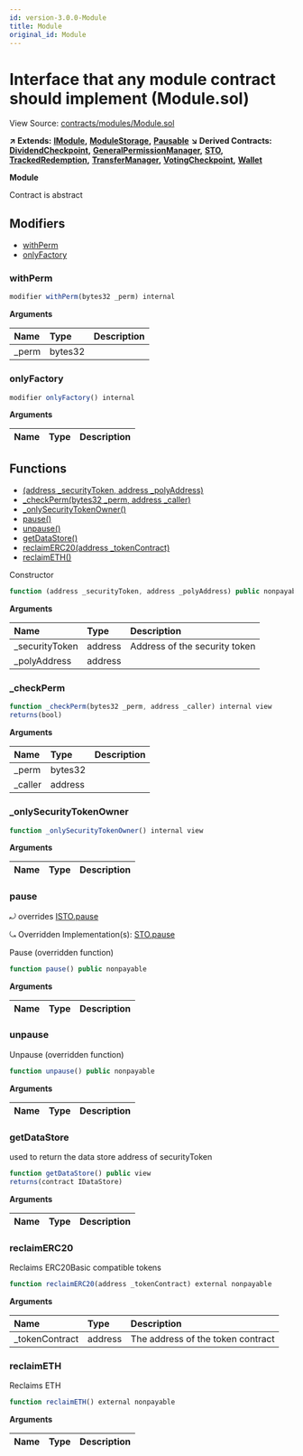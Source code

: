 ```yaml
---
id: version-3.0.0-Module
title: Module
original_id: Module
---
```


# Interface that any module contract should implement \(Module.sol\)

View Source: [contracts/modules/Module.sol](https://github.com/PolymathNetwork/polymath-core/tree/096ba240a927c98e1f1a182d2efee7c4c4c1dfc5/contracts/modules/Module.sol)

**↗ Extends:** [**IModule**](https://github.com/PolymathNetwork/polymath-core/tree/096ba240a927c98e1f1a182d2efee7c4c4c1dfc5/docs/api/IModule.md)**,** [**ModuleStorage**](https://github.com/PolymathNetwork/polymath-core/tree/096ba240a927c98e1f1a182d2efee7c4c4c1dfc5/docs/api/ModuleStorage.md)**,** [**Pausable**](https://github.com/PolymathNetwork/polymath-core/tree/096ba240a927c98e1f1a182d2efee7c4c4c1dfc5/docs/api/Pausable.md) **↘ Derived Contracts:** [**DividendCheckpoint**](https://github.com/PolymathNetwork/polymath-core/tree/096ba240a927c98e1f1a182d2efee7c4c4c1dfc5/docs/api/DividendCheckpoint.md)**,** [**GeneralPermissionManager**](https://github.com/PolymathNetwork/polymath-core/tree/096ba240a927c98e1f1a182d2efee7c4c4c1dfc5/docs/api/GeneralPermissionManager.md)**,** [**STO**](https://github.com/PolymathNetwork/polymath-core/tree/096ba240a927c98e1f1a182d2efee7c4c4c1dfc5/docs/api/STO.md)**,** [**TrackedRedemption**](https://github.com/PolymathNetwork/polymath-core/tree/096ba240a927c98e1f1a182d2efee7c4c4c1dfc5/docs/api/TrackedRedemption.md)**,** [**TransferManager**](https://github.com/PolymathNetwork/polymath-core/tree/096ba240a927c98e1f1a182d2efee7c4c4c1dfc5/docs/api/TransferManager.md)**,** [**VotingCheckpoint**](https://github.com/PolymathNetwork/polymath-core/tree/096ba240a927c98e1f1a182d2efee7c4c4c1dfc5/docs/api/VotingCheckpoint.md)**,** [**Wallet**](https://github.com/PolymathNetwork/polymath-core/tree/096ba240a927c98e1f1a182d2efee7c4c4c1dfc5/docs/api/Wallet.md)

**Module**

Contract is abstract

## Modifiers

* [withPerm](module.md#withperm)
* [onlyFactory](module.md#onlyfactory)

### withPerm

```javascript
modifier withPerm(bytes32 _perm) internal
```

**Arguments**

| Name | Type | Description |
| :--- | :--- | :--- |
| \_perm | bytes32 |  |

### onlyFactory

```javascript
modifier onlyFactory() internal
```

**Arguments**

| Name | Type | Description |
| :--- | :--- | :--- |


## Functions

* [\(address \_securityToken, address \_polyAddress\)](module.md)
* [\_checkPerm\(bytes32 \_perm, address \_caller\)](module.md#_checkperm)
* [\_onlySecurityTokenOwner\(\)](module.md#_onlysecuritytokenowner)
* [pause\(\)](module.md#pause)
* [unpause\(\)](module.md#unpause)
* [getDataStore\(\)](module.md#getdatastore)
* [reclaimERC20\(address \_tokenContract\)](module.md#reclaimerc20)
* [reclaimETH\(\)](module.md#reclaimeth)

Constructor

```javascript
function (address _securityToken, address _polyAddress) public nonpayable ModuleStorage
```

**Arguments**

| Name | Type | Description |
| :--- | :--- | :--- |
| \_securityToken | address | Address of the security token |
| \_polyAddress | address |  |

### \_checkPerm

```javascript
function _checkPerm(bytes32 _perm, address _caller) internal view
returns(bool)
```

**Arguments**

| Name | Type | Description |
| :--- | :--- | :--- |
| \_perm | bytes32 |  |
| \_caller | address |  |

### \_onlySecurityTokenOwner

```javascript
function _onlySecurityTokenOwner() internal view
```

**Arguments**

| Name | Type | Description |
| :--- | :--- | :--- |


### pause

⤾ overrides [ISTO.pause](https://github.com/PolymathNetwork/polymath-core/tree/096ba240a927c98e1f1a182d2efee7c4c4c1dfc5/docs/api/ISTO.md#pause)

⤿ Overridden Implementation\(s\): [STO.pause](https://github.com/PolymathNetwork/polymath-core/tree/096ba240a927c98e1f1a182d2efee7c4c4c1dfc5/docs/api/STO.md#pause)

Pause \(overridden function\)

```javascript
function pause() public nonpayable
```

**Arguments**

| Name | Type | Description |
| :--- | :--- | :--- |


### unpause

Unpause \(overridden function\)

```javascript
function unpause() public nonpayable
```

**Arguments**

| Name | Type | Description |
| :--- | :--- | :--- |


### getDataStore

used to return the data store address of securityToken

```javascript
function getDataStore() public view
returns(contract IDataStore)
```

**Arguments**

| Name | Type | Description |
| :--- | :--- | :--- |


### reclaimERC20

Reclaims ERC20Basic compatible tokens

```javascript
function reclaimERC20(address _tokenContract) external nonpayable
```

**Arguments**

| Name | Type | Description |
| :--- | :--- | :--- |
| \_tokenContract | address | The address of the token contract |

### reclaimETH

Reclaims ETH

```javascript
function reclaimETH() external nonpayable
```

**Arguments**

| Name | Type | Description |
| :--- | :--- | :--- |


